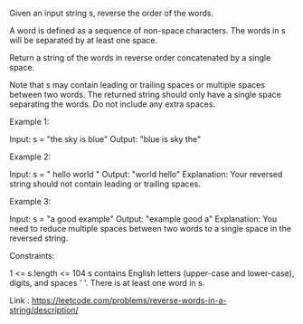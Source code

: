 Given an input string s, reverse the order of the words.

A word is defined as a sequence of non-space characters. The words in s will be separated by at least one space.

Return a string of the words in reverse order concatenated by a single space.

Note that s may contain leading or trailing spaces or multiple spaces between two words. The returned string should only have a single space separating the words. Do not include any extra spaces.

Example 1:

Input: s = "the sky is blue"
Output: "blue is sky the"

Example 2:

Input: s = " hello world "
Output: "world hello"
Explanation: Your reversed string should not contain leading or trailing spaces.

Example 3:

Input: s = "a good example"
Output: "example good a"
Explanation: You need to reduce multiple spaces between two words to a single space in the reversed string.

Constraints:

1 <= s.length <= 104
s contains English letters (upper-case and lower-case), digits, and spaces ' '.
There is at least one word in s.

Link : https://leetcode.com/problems/reverse-words-in-a-string/description/